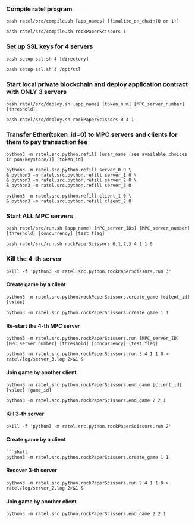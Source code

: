 ### Compile ratel program
```shell
bash ratel/src/compile.sh [app_names] [finalize_on_chain(0 or 1)]
```
```shell
bash ratel/src/compile.sh rockPaperScissors 1
```

### Set up SSL keys for 4 servers
```shell
bash setup-ssl.sh 4 [directory] 
```
```shell
bash setup-ssl.sh 4 /opt/ssl
```

### Start local private blockchain and deploy application contract with ONLY 3 servers
```shell
bash ratel/src/deploy.sh [app_name] [token_num] [MPC_server_number] [threshold]
```
```shell
bash ratel/src/deploy.sh rockPaperScissors 0 4 1
```

### Transfer Ether(token_id=0) to MPC servers and clients for them to pay transaction fee
```shell
python3 -m ratel.src.python.refill [user_name (see available choices in poa/keystore/)] [token_id]
```
```shell
python3 -m ratel.src.python.refill server_0 0 \
& python3 -m ratel.src.python.refill server_1 0 \
& python3 -m ratel.src.python.refill server_2 0 \
& python3 -m ratel.src.python.refill server_3 0
```
```shell
python3 -m ratel.src.python.refill client_1 0 \
& python3 -m ratel.src.python.refill client_2 0
```

### Start ALL MPC servers
```shell
bash ratel/src/run.sh [app_name] [MPC_server_IDs] [MPC_server_number] [threshold] [concurrency] [test_flag]
```
```shell
bash ratel/src/run.sh rockPaperScissors 0,1,2,3 4 1 1 0
```

### Kill the 4-th server
```shell
pkill -f 'python3 -m ratel.src.python.rockPaperScissors.run 3'
```

#### Create game by a client
```shell
python3 -m ratel.src.python.rockPaperScissors.create_game [cilent_id] [value] 
```
```shell
python3 -m ratel.src.python.rockPaperScissors.create_game 1 1 
```

#### Re-start the 4-th MPC server
```shell
python3 -m ratel.src.python.rockPaperScissors.run [MPC_server_ID] [MPC_server_number] [threshold] [concurrency] [test_flag]
```
```shell
python3 -m ratel.src.python.rockPaperScissors.run 3 4 1 1 0 > ratel/log/server_3.log 2>&1 &
```

#### Join game by another client
```shell
python3 -m ratel.src.python.rockPaperScissors.end_game [client_id] [value] [game_id]
```
```shell
python3 -m ratel.src.python.rockPaperScissors.end_game 2 2 1 
```

#### Kill 3-th server
```shell
pkill -f 'python3 -m ratel.src.python.rockPaperScissors.run 2'
```

#### Create game by a client
```
```shell
python3 -m ratel.src.python.rockPaperScissors.create_game 1 1 
```

#### Recover 3-th server
```shell
python3 -m ratel.src.python.rockPaperScissors.run 2 4 1 1 0 > ratel/log/server_2.log 2>&1 &
```

#### Join game by another client
```shell
python3 -m ratel.src.python.rockPaperScissors.end_game 2 2 1 
```


